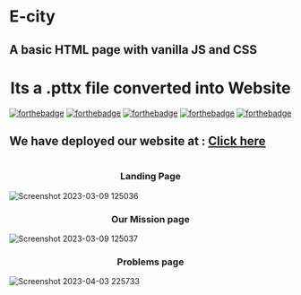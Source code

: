 # E-city


<h2> A basic HTML page with vanilla JS and CSS</h2>

<h1 align="center">Its a .pttx file converted into Website</h1>

[![forthebadge](https://forthebadge.com/images/badges/built-by-developers.svg)](https://forthebadge.com)
[![forthebadge](https://forthebadge.com/images/badges/built-with-love.svg)](https://forthebadge.com)
[![forthebadge](https://forthebadge.com/images/badges/for-you.svg)](https://forthebadge.com)
[![forthebadge](https://forthebadge.com/images/badges/open-source.svg)](https://forthebadge.com)
[![forthebadge](https://forthebadge.com/images/badges/check-it-out.svg)](https://forthebadge.com)

## We have deployed our website at : [Click here](https://mafiariders7.github.io/E-city/)
|||
|---|---|
<h3 align="center"> Landing Page </h3>

![Screenshot 2023-03-09 125036](https://user-images.githubusercontent.com/88835836/229581958-55f705e1-e4b8-4d01-b8aa-006126dc353f.png)


<h3 align="center"> Our Mission page  </h3>

![Screenshot 2023-03-09 125037](https://user-images.githubusercontent.com/88835836/229582777-1d6f34c1-97c8-4d7f-9e7b-3dcf0093f2ca.png)

<h3 align="center">Problems page  </h3>

![Screenshot 2023-04-03 225733](https://user-images.githubusercontent.com/88835836/229583402-ec178dc6-fa30-4672-bcc6-02ba3c4c2621.png)
